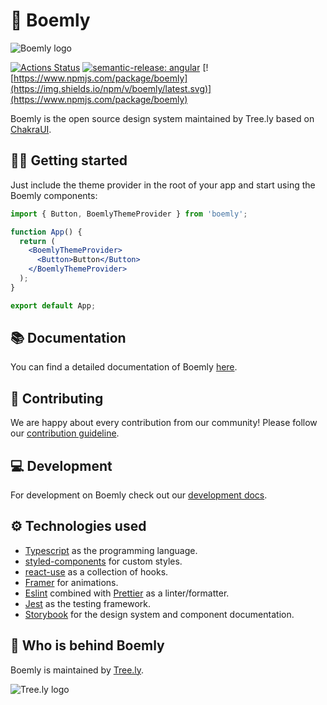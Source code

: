 # 🌳 Boemly

![Boemly logo](https://cdn.tree.ly/assets/v3/logo_boemly.svg)

[![Actions Status](https://github.com/treely/boemly/workflows/CI/badge.svg?branch=main)](https://github.com/treely/boemly/actions)
[![semantic-release: angular](https://img.shields.io/badge/semantic--release-angular-e10079?logo=semantic-release)](https://github.com/semantic-release/semantic-release)
[![https://www.npmjs.com/package/boemly](https://img.shields.io/npm/v/boemly/latest.svg)](https://www.npmjs.com/package/boemly)

Boemly is the open source design system maintained by Tree.ly based on
[ChakraUI](https://chakra-ui.com/).

## 🏃‍♀️ Getting started

Just include the theme provider in the root of your app and start using the Boemly components:

```jsx
import { Button, BoemlyThemeProvider } from 'boemly';

function App() {
  return (
    <BoemlyThemeProvider>
      <Button>Button</Button>
    </BoemlyThemeProvider>
  );
}

export default App;
```

## 📚 Documentation

You can find a detailed documentation of Boemly [here](https://boemly.tree.ly).

## 🚀 Contributing

We are happy about every contribution from our community! Please follow our
[contribution guideline](CONTRIBUTING.md).

## 💻 Development

For development on Boemly check out our [development docs](CONTRIBUTING.md#development).

## ⚙️ Technologies used

- [Typescript](https://www.typescriptlang.org/) as the programming language.
- [styled-components](https://styled-components.com/) for custom styles.
- [react-use](https://www.npmjs.com/package/react-use) as a collection of hooks.
- [Framer](https://www.framer.com/docs/) for animations.
- [Eslint](https://eslint.org/) combined with [Prettier](https://prettier.io/)
  as a linter/formatter.
- [Jest](https://jestjs.io/) as the testing framework.
- [Storybook](https://storybook.js.org/) for the design system and component
  documentation.

## 🌲 Who is behind Boemly

Boemly is maintained by [Tree.ly](https://tree.ly).

![Tree.ly logo](https://cdn.tree.ly/assets/v3/logo_full_green.svg)
